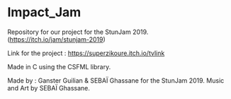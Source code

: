 # Impact_Jam
Repository for our project for the StunJam 2019. (https://itch.io/jam/stunjam-2019)

Link for the project :
https://superzikoure.itch.io/tvlink

Made in C using the CSFML library.

Made by : Ganster Guilian & SEBAÏ Ghassane for the StunJam 2019.
Music and Art by SEBAÏ Ghassane.
